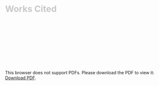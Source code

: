 <div class = "centered"><h1 style="color:#c8c8c8">Works Cited</h1></div>


<object data="https://github.com/BenjaminHellebust/BenjaminHellebust.github.io/files/8679812/Bibliography.pdf" type="application/pdf" width="100%" height="800px">
    <embed src="https://github.com/BenjaminHellebust/BenjaminHellebust.github.io/files/8679812/Bibliography.pdf">
        <p>This browser does not support PDFs. Please download the PDF to view it: <a href="https://github.com/BenjaminHellebust/BenjaminHellebust.github.io/files/8679812/Bibliography.pdf">Download PDF</a>.</p>
    </embed>
</object>

